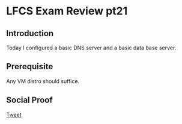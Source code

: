 # LFCS Exam Review pt21

## Introduction

Today I configured a basic DNS server and a basic data base server.

## Prerequisite

Any VM distro should suffice.

## Social Proof

[Tweet](https://twitter.com/lrnallday/status/1305704307216580608)
